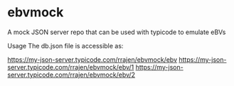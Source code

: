 # ebvmock
A mock JSON server repo that can be used with typicode to emulate eBVs

Usage
The db.json file is accessible as:

https://my-json-server.typicode.com/rrajen/ebvmock/ebv
https://my-json-server.typicode.com/rrajen/ebvmock/ebv/1
https://my-json-server.typicode.com/rrajen/ebvmock/ebv/2
